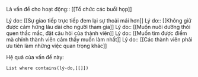 Là vấn đề cho hoạt động:: [[Tổ chức các buổi họp]]

Lý do:: [[Sự giao tiếp trực tiếp đem lại sự thoải mái hơn]]
Lý do:: [[Không giữ được cảm hứng lâu dài cho người tham gia]]
Lý do:: [[Muốn nuôi dưỡng thói quen thắc mắc, đặt câu hỏi của thành viên]]
Lý do:: [[Muốn tìm được điểm mà chính thành viên cảm thấy muốn làm nhất]]
Lý do:: [[Các thành viên phải ưu tiên làm những việc quan trọng khác]]

Hệ quả của vấn đề này:
```dataview
List where contains(lý-do,[[]])
```
 